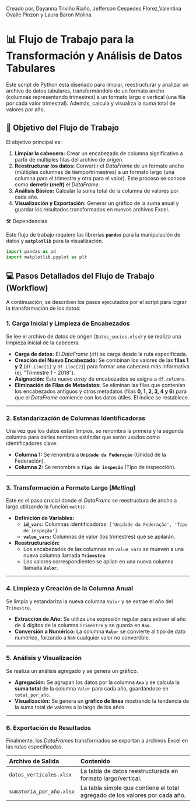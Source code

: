 Creado por, Dayanna Triviño Riaño, Jefferson Cespedes Florez,Valentina Ovalle Pinzon y Laura Baron Molina.


# 📊 Flujo de Trabajo para la Transformación y Análisis de Datos Tabulares

Este script de Python está diseñado para limpiar, reestructurar y analizar un archivo de datos tabulares, transformándolo de un formato ancho (columnas representando trimestres) a un formato largo o vertical (una fila por cada valor trimestral). Además, calcula y visualiza la suma total de valores por año.

## 🎯 Objetivo del Flujo de Trabajo

El objetivo principal es:

1.  **Limpiar la cabecera:** Crear un encabezado de columna significativo a partir de múltiples filas del archivo de origen.
2.  **Reestructurar los datos:** Convertir el *DataFrame* de un formato ancho (múltiples columnas de tiempo/trimestres) a un formato largo (una columna para el trimestre y otra para el valor). Este proceso se conoce como **derretir (*melt*)** el *DataFrame*.
3.  **Análisis Básico:** Calcular la suma total de la columna de valores por cada año.
4.  **Visualización y Exportación:** Generar un gráfico de la suma anual y guardar los resultados transformados en nuevos archivos Excel.

 🛠️ Dependencias

Este flujo de trabajo requiere las librerías **`pandas`** para la manipulación de datos y **`matplotlib`** para la visualización.

```python
import pandas as pd
import matplotlib.pyplot as plt
```


## 💻 Pasos Detallados del Flujo de Trabajo (Workflow)

A continuación, se describen los pasos ejecutados por el script para lograr la transformación de los datos:

### 1\. Carga Inicial y Limpieza de Encabezados

Se lee el archivo de datos de origen (`Datos_sucios.xlsx`) y se realiza una limpieza inicial de la cabecera.

  * **Carga de datos:** El *DataFrame* (`df`) se carga desde la ruta especificada.
  * **Creación del Nuevo Encabezado:** Se combinan los valores de las **filas 1 y 2** (`df.iloc[1]` y `df.iloc[2]`) para formar una cabecera más informativa (ej. "Trimestre 1 - 2018").
  * **Asignación:** Este nuevo *array* de encabezados se asigna a `df.columns`.
  * **Eliminación de Filas de Metadatos:** Se eliminan las filas que contenían los encabezados antiguos y otros metadatos (filas **0, 1, 2, 3, 4 y 6**) para que el *DataFrame* comience con los datos útiles. El índice se restablece.

-----

### 2\. Estandarización de Columnas Identificadoras

Una vez que los datos están limpios, se renombra la primera y la segunda columna para darles nombres estándar que serán usados como identificadores clave.

  * **Columna 1:** Se renombra a **`Unidade da Federação`** (Unidad de la Federación).
  * **Columna 2:** Se renombra a **`Tipo de inspeção`** (Tipo de inspección).

-----

### 3\. Transformación a Formato Largo (*Melting*)

Este es el paso crucial donde el *DataFrame* se reestructura de ancho a largo utilizando la función `melt()`.

  * **Definición de Variables:**
      * **`id_vars`:** Columnas identificadoras: `['Unidade da Federação', 'Tipo de inspeção']`.
      * **`value_vars`:** Columnas de valor (los trimestres) que se apilarán.
  * **Reestructuración:**
      * Los encabezados de las columnas en `value_vars` se mueven a una nueva columna llamada **`Trimestre`**.
      * Los valores correspondientes se apilan en una nueva columna llamada **`Valor`**.

-----

### 4\. Limpieza y Creación de la Columna Anual

Se limpia y estandariza la nueva columna `Valor` y se extrae el año del `Trimestre`.

  * **Extracción de Año:** Se utiliza una expresión regular para extraer el año de 4 dígitos de la columna `Trimestre` y se guarda en **`Ano`**.
  * **Conversión a Numérico:** La columna **`Valor`** se convierte al tipo de dato numérico, forzando a `NaN` cualquier valor no convertible.

-----

### 5\. Análisis y Visualización

Se realiza un análisis agregado y se genera un gráfico.

  * **Agregación:** Se agrupan los datos por la columna **`Ano`** y se calcula la **suma total** de la columna `Valor` para cada año, guardándose en `total_por_año`.
  * **Visualización:** Se genera un **gráfico de línea** mostrando la tendencia de la suma total de valores a lo largo de los años.

-----

### 6\. Exportación de Resultados

Finalmente, los *DataFrames* transformados se exportan a archivos Excel en las rutas especificadas.

| Archivo de Salida | Contenido |
| :--- | :--- |
| `datos_verticales.xlsx` | La tabla de datos reestructurada en formato largo/vertical. |
| `sumatoria_por_año.xlsx` | La tabla simple que contiene el total agregado de los valores por cada año. |
